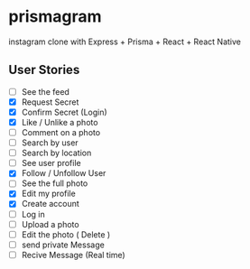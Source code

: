 # prismagram
instagram clone with Express + Prisma + React + React Native


## User Stories

- [ ] See the feed
- [x] Request Secret 
- [x] Confirm Secret (Login)
- [x] Like / Unlike a photo
- [ ] Comment on a photo
- [ ] Search by user
- [ ] Search by location
- [ ] See user profile
- [x] Follow / Unfollow User
- [ ] See the full photo
- [x] Edit my profile
- [x] Create account
- [ ] Log in
- [ ] Upload a photo
- [ ] Edit the photo ( Delete )
- [ ] send private Message
- [ ] Recive Message (Real time)